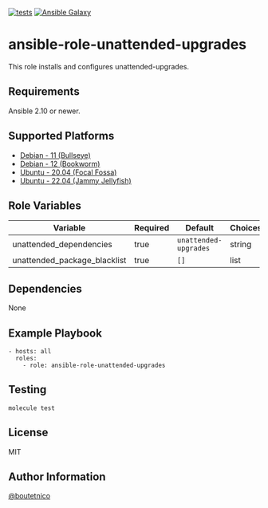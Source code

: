 [![tests](https://github.com/boutetnico/ansible-role-unattended-upgrades/workflows/Test%20ansible%20role/badge.svg)](https://github.com/boutetnico/ansible-role-unattended-upgrades/actions?query=workflow%3A%22Test+ansible+role%22)
[![Ansible Galaxy](https://img.shields.io/badge/galaxy-boutetnico.unattended_upgrades-blue.svg)](https://galaxy.ansible.com/boutetnico/unattended_upgrades)

ansible-role-unattended-upgrades
================================

This role installs and configures unattended-upgrades.

Requirements
------------

Ansible 2.10 or newer.

Supported Platforms
-------------------

- [Debian - 11 (Bullseye)](https://wiki.debian.org/DebianBullseye)
- [Debian - 12 (Bookworm)](https://wiki.debian.org/DebianBookworm)
- [Ubuntu - 20.04 (Focal Fossa)](http://releases.ubuntu.com/20.04/)
- [Ubuntu - 22.04 (Jammy Jellyfish)](http://releases.ubuntu.com/22.04/)

Role Variables
--------------

| Variable                     | Required | Default               | Choices   | Comments                                 |
|------------------------------|----------|-----------------------|-----------|------------------------------------------|
| unattended_dependencies      | true     | `unattended-upgrades` | string    |                                          |
| unattended_package_blacklist | true     | `[]`                  | list      |                                          |

Dependencies
------------

None

Example Playbook
----------------

    - hosts: all
      roles:
        - role: ansible-role-unattended-upgrades

Testing
-------

    molecule test

License
-------

MIT

Author Information
------------------

[@boutetnico](https://github.com/boutetnico)
